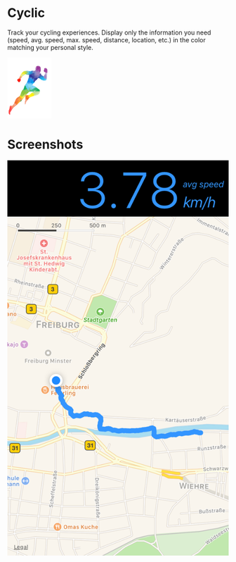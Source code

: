 # Cyclic
Track your cycling experiences. Display only the information you need (speed, avg. speed, max. speed, distance, location, etc.) in the color matching your personal style.

<img src="https://github.com/voelkerb/Cyclic/blob/master/icons/runnerColored.png" width="100"> 

# Screenshots

![alt text](https://github.com/voelkerb/Cyclic/blob/master/icons/shotScreen.PNG)
